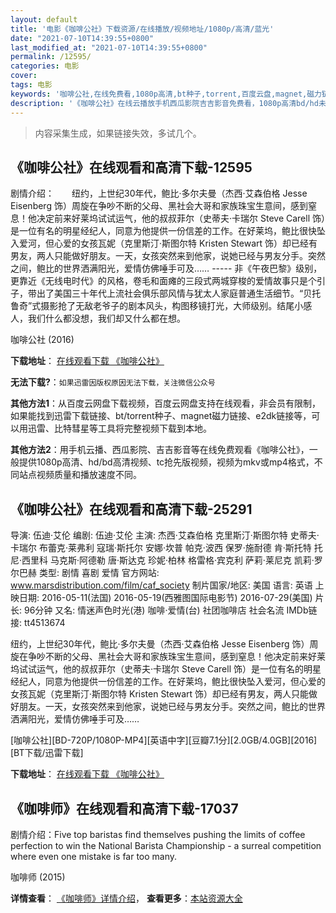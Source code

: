 ```yaml
---
layout: default
title: '电影《咖啡公社》下载资源/在线播放/视频地址/1080p/高清/蓝光'
date: "2021-07-10T14:39:55+0800"
last_modified_at: "2021-07-10T14:39:55+0800"
permalink: /12595/
categories: 电影
cover:
tags: 电影
keywords: '咖啡公社,在线免费看,1080p高清,bt种子,torrent,百度云盘,magnet,磁力链,迅雷下载资源'
description: '《咖啡公社》在线云播放手机西瓜影院吉吉影音免费看，1080p高清bd/hd未删减完整版和tc抢先枪版，mkv/mp4格式，附带bt/torrent种子、magnet/磁力链、百度云盘、网盘资源迅雷下载链接'
---
```


>内容采集生成，如果链接失效，多试几个。


## 《咖啡公社》在线观看和高清下载-12595

剧情介绍：　　纽约，上世纪30年代，鲍比·多尔夫曼（杰西·艾森伯格 Jesse Eisenberg 饰）周旋在争吵不断的父母、黑社会大哥和家族珠宝生意间，感到窒息！他决定前来好莱坞试试运气，他的叔叔菲尔（史蒂夫·卡瑞尔 Steve Carell 饰）是一位有名的明星经纪人，同意为他提供一份信差的工作。在好莱坞，鲍比很快坠入爱河，但心爱的女孩瓦妮（克里斯汀·斯图尔特 Kristen Stewart 饰）却已经有男友，两人只能做好朋友。一天，女孩突然来到他家，说她已经与男友分手。突然之间，鲍比的世界洒满阳光，爱情仿佛唾手可及……  ----- 非《午夜巴黎》级别，更靠近《无线电时代》的风格，卷毛和面瘫的三段式两城穿梭的爱情故事只是个引子，带出了美国三十年代上流社会俱乐部风情与犹太人家庭普通生活细节。“贝托鲁奇”式摄影抢了无敌老爷子的剧本风头，构图移镜打光，大师级别。结尾小感人，我们什么都没想，我们却又什么都在想。


咖啡公社 (2016)

**下载地址**： [在线观看下载 《咖啡公社》](https://www.btbtdy.me/btdy/dy6754.html) 


**无法下载?**：`如果迅雷因版权原因无法下载，关注微信公众号 `

**其他方法1**：从百度云网盘下载视频，百度云网盘支持在线观看，非会员有限制，如果能找到迅雷下载链接、bt/torrent种子、magnet磁力链接、e2dk链接等，可以用迅雷、比特彗星等工具将完整视频下载到本地。

**其他方法2**：用手机云播、西瓜影院、吉吉影音等在线免费观看《咖啡公社》，一般提供1080p高清、hd/bd高清视频、tc抢先版视频，视频为mkv或mp4格式，不同站点视频质量和播放速度不同。


## 《咖啡公社》在线观看和高清下载-25291

导演: 伍迪·艾伦 编剧: 伍迪·艾伦 主演: 杰西·艾森伯格 克里斯汀·斯图尔特 史蒂夫·卡瑞尔 布蕾克·莱弗利 寇瑞·斯托尔 安娜·坎普 帕克·波西 保罗·施耐德 肯·斯托特 托尼·西里科 马克斯·阿德勒 唐·斯达克 珍妮·柏林 格雷格·宾克利 萨莉·莱尼克 凯莉·罗尔巴赫 类型: 剧情 喜剧 爱情 官方网站: www.marsdistribution.com/film/caf_society 制片国家/地区: 美国 语言: 英语 上映日期: 2016-05-11(法国) 2016-05-19(西雅图国际电影节) 2016-07-29(美国) 片长: 96分钟 又名: 情迷声色时光(港) 咖啡·爱情(台) 社团咖啡店 社会名流 IMDb链接: tt4513674

纽约，上世纪30年代，鲍比·多尔夫曼（杰西·艾森伯格 Jesse Eisenberg 饰）周旋在争吵不断的父母、黑社会大哥和家族珠宝生意间，感到窒息！他决定前来好莱坞试试运气，他的叔叔菲尔（史蒂夫·卡瑞尔 Steve Carell 饰）是一位有名的明星经纪人，同意为他提供一份信差的工作。在好莱坞，鲍比很快坠入爱河，但心爱的女孩瓦妮（克里斯汀·斯图尔特 Kristen Stewart 饰）却已经有男友，两人只能做好朋友。一天，女孩突然来到他家，说她已经与男友分手。突然之间，鲍比的世界洒满阳光，爱情仿佛唾手可及……


[咖啡公社][BD-720P/1080P-MP4][英语中字][豆瓣7.1分][2.0GB/4.0GB][2016][BT下载/迅雷下载]

**下载地址**： [在线观看下载 《咖啡公社》](https://www.btdx8.com/torrent/cafe_society_2016.html) 


## 《咖啡师》在线观看和高清下载-17037

剧情介绍：Five top baristas find themselves pushing the limits of coffee perfection to win the National Barista Championship - a surreal competition where even one mistake is far too many.


咖啡师 (2015)

**详情查看**： [《咖啡师》详情介绍](/movie/17037/)， **查看更多**：[本站资源大全](/movie/t/all/)

